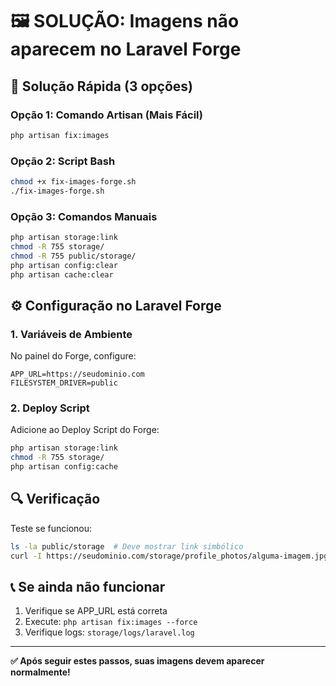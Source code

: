 # 🖼️ SOLUÇÃO: Imagens não aparecem no Laravel Forge

## 🎯 Solução Rápida (3 opções)

### Opção 1: Comando Artisan (Mais Fácil)
```bash
php artisan fix:images
```

### Opção 2: Script Bash
```bash
chmod +x fix-images-forge.sh
./fix-images-forge.sh
```

### Opção 3: Comandos Manuais
```bash
php artisan storage:link
chmod -R 755 storage/
chmod -R 755 public/storage/
php artisan config:clear
php artisan cache:clear
```

## ⚙️ Configuração no Laravel Forge

### 1. Variáveis de Ambiente
No painel do Forge, configure:
```env
APP_URL=https://seudominio.com
FILESYSTEM_DRIVER=public
```

### 2. Deploy Script
Adicione ao Deploy Script do Forge:
```bash
php artisan storage:link
chmod -R 755 storage/
php artisan config:cache
```

## 🔍 Verificação
Teste se funcionou:
```bash
ls -la public/storage  # Deve mostrar link simbólico
curl -I https://seudominio.com/storage/profile_photos/alguma-imagem.jpg
```

## 📞 Se ainda não funcionar
1. Verifique se APP_URL está correta
2. Execute: `php artisan fix:images --force`
3. Verifique logs: `storage/logs/laravel.log`

---
**✅ Após seguir estes passos, suas imagens devem aparecer normalmente!**
